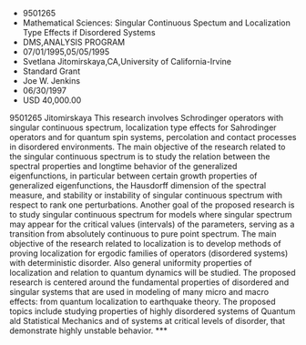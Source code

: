 
* 9501265
* Mathematical Sciences: Singular Continuous Spectum and Localization Type Effects if Disordered Systems
* DMS,ANALYSIS PROGRAM
* 07/01/1995,05/05/1995
* Svetlana Jitomirskaya,CA,University of California-Irvine
* Standard Grant
* Joe W. Jenkins
* 06/30/1997
* USD 40,000.00

9501265 Jitomirskaya This research involves Schrodinger operators with singular
continuous spectrum, localization type effects for Sahrodinger operators and for
quantum spin systems, percolation and contact processes in disordered
environments. The main objective of the research related to the singular
continuous spectrum is to study the relation between the spectral properties and
longtime behavior of the generalized eigenfunctions, in particular between
certain growth properties of generalized eigenfunctions, the Hausdorff dimension
of the spectral measure, and stability or instability of singular continuous
spectrum with respect to rank one perturbations. Another goal of the proposed
research is to study singular continuous spectrum for models where singular
spectrum may appear for the critical values (intervals) of the parameters,
serving as a transition from absolutely continuous to pure point spectrum. The
main objective of the research related to localization is to develop methods of
proving localization for ergodic families of operators (disordered systems) with
deterministic disorder. Also general uniformity properties of localization and
relation to quantum dynamics will be studied. The proposed research is centered
around the fundamental properties of disordered and singular systems that are
used in modeling of many micro and macro effects: from quantum localization to
earthquake theory. The proposed topics include studying properties of highly
disordered systems of Quantum ald Statistical Mechanics and of systems at
critical levels of disorder, that demonstrate highly unstable behavior. ***
